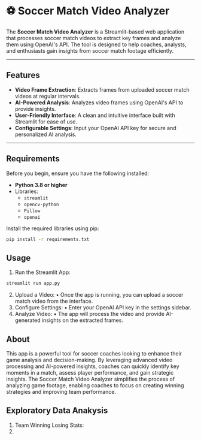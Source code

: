 # ⚽ Soccer Match Video Analyzer

The **Soccer Match Video Analyzer** is a Streamlit-based web application that processes soccer match videos to extract key frames and analyze them using OpenAI's API. The tool is designed to help coaches, analysts, and enthusiasts gain insights from soccer match footage efficiently.

---

## Features

- **Video Frame Extraction**: Extracts frames from uploaded soccer match videos at regular intervals.
- **AI-Powered Analysis**: Analyzes video frames using OpenAI's API to provide insights.
- **User-Friendly Interface**: A clean and intuitive interface built with Streamlit for ease of use.
- **Configurable Settings**: Input your OpenAI API key for secure and personalized AI analysis.

---

## Requirements

Before you begin, ensure you have the following installed:

- **Python 3.8 or higher**
- Libraries:
  - `streamlit`
  - `opencv-python`
  - `Pillow`
  - `openai`

Install the required libraries using pip:
```bash
pip install -r requirements.txt
```

## Usage

1.	Run the Streamlit App:
 ```bash
streamlit run app.py
```

2.	Upload a Video:
	•	Once the app is running, you can upload a soccer match video from the interface.
3.	Configure Settings:
	•	Enter your OpenAI API key in the settings sidebar.
4.	Analyze Video:
	•	The app will process the video and provide AI-generated insights on the extracted frames.

## About

This app is a powerful tool for soccer coaches looking to enhance their game analysis and decision-making. By leveraging advanced video processing and AI-powered insights, coaches can quickly identify key moments in a match, assess player performance, and gain strategic insights. The Soccer Match Video Analyzer simplifies the process of analyzing game footage, enabling coaches to focus on creating winning strategies and improving team performance.

## Exploratory Data Anakysis

1. Team Winning Losing Stats: 
2. 
